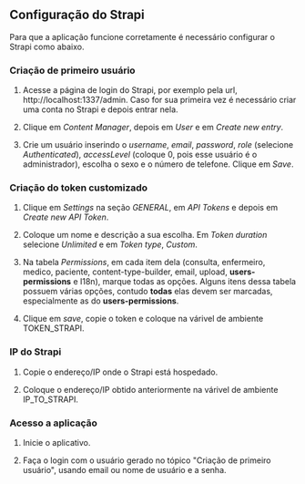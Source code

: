 ## Configuração do Strapi

Para que a aplicação funcione corretamente é necessário configurar o Strapi como abaixo.

### Criação de primeiro usuário

1. Acesse a página de login do Strapi, por exemplo pela url, http://localhost:1337/admin. Caso for sua primeira vez é necessário criar uma conta no Strapi e depois entrar nela.

2. Clique em *Content Manager*, depois em *User* e em *Create new entry*.

3. Crie um usuário inserindo o *username*, *email*, *password*, *role* (selecione *Authenticated*), *accessLevel* (coloque 0, pois esse usuário é o administrador), escolha o sexo e o número de telefone. Clique em *Save*.

### Criação do token customizado

1. Clique em *Settings* na seção *GENERAL*, em *API Tokens* e depois em *Create new API Token*.

2. Coloque um nome e descrição a sua escolha. Em *Token duration* selecione *Unlimited* e em *Token type*, *Custom*.

3. Na tabela *Permissions*, em cada item dela (consulta, enfermeiro, medico, paciente, content-type-builder, email, upload, **users-permissions** e I18n), marque todas as opções. Alguns itens dessa tabela possuem várias opções, contudo **todas** elas devem ser marcadas, especialmente as do **users-permissions**.

4. Clique em *save*, copie o token e coloque na várivel de ambiente TOKEN_STRAPI.

### IP do Strapi

1. Copie o endereço/IP onde o Strapi está hospedado.

2. Coloque o endereço/IP obtido anteriormente na várivel de ambiente IP_TO_STRAPI.

### Acesso a aplicação

1. Inicie o aplicativo.

2. Faça o login com o usuário gerado no tópico "Criação de primeiro usuário", usando email ou nome de usuário e a senha.